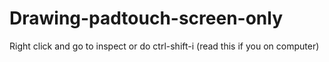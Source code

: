 # Drawing-padtouch-screen-only
Right click and go to inspect or do ctrl-shift-i (read this if you on computer)
